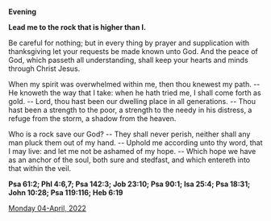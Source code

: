 **Evening**

**Lead me to the rock that is higher than I.**
 
Be careful for nothing; but in every thing by prayer and supplication with thanksgiving let your requests be made known unto God. And the peace of God, which passeth all understanding, shall keep your hearts and minds through Christ Jesus.
 
When my spirit was overwhelmed within me, then thou knewest my path. -- He knoweth the way that I take: when he hath tried me, I shall come forth as gold. -- Lord, thou hast been our dwelling place in all generations. -- Thou hast been a strength to the poor, a strength to the needy in his distress, a refuge from the storm, a shadow from the heaven.
 
Who is a rock save our God? -- They shall never perish, neither shall any man pluck them out of my hand. -- Uphold me according unto thy word, that I may live: and let me not be ashamed of my hope. -- Which hope we have as an anchor of the soul, both sure and stedfast, and which entereth into that within the veil.  

**Psa 61:2; Phl 4:6,7; Psa 142:3; Job 23:10; Psa 90:1; Isa 25:4; Psa 18:31; John 10:28; Psa 119:116; Heb 6:19**

[Monday 04-April, 2022](https://t.me/daily_light)
